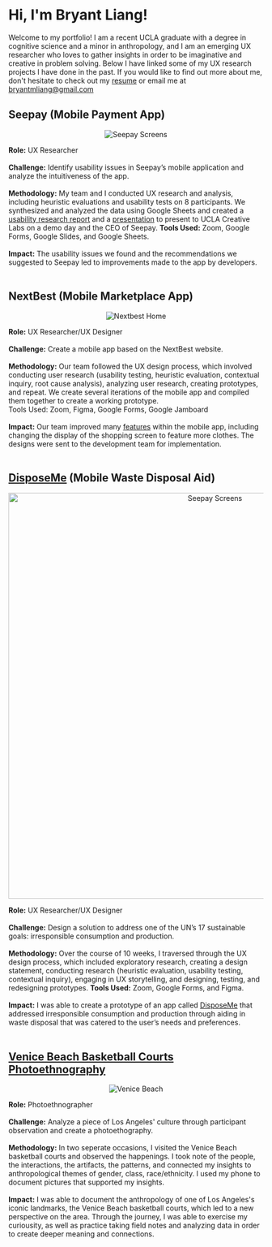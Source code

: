 # Hi, I'm Bryant Liang!

<!-- 
<p align="center">
  <img width="300px" src="https://user-images.githubusercontent.com/79380837/206579489-8d5c1fdc-cf69-4482-b45f-f02ea8c8965e.jpeg" alt="headshot">
</p>
-->

Welcome to my portfolio! I am a recent UCLA graduate with a degree in cognitive science and a minor in anthropology, and I am an emerging UX researcher who loves to gather insights in order to be imaginative and creative in problem solving. Below I have linked some of my UX research projects I have done in the past. If you would like to find out more about me, don't hesitate to check out my [resume](https://drive.google.com/file/d/1ZNlBHIoJuubtkWnWa4b0hddy8zZnh6_j/view) or email me at bryantmliang@gmail.com

<!-- 
Useful Links
1. Basic Github Markdown: https://docs.github.com/en/get-started/writing-on-github/getting-started-with-writing-and-formatting-on-github/basic-writing-and-formatting-syntax
2. DH 110 Github Web Documentation (turning it into index.html): https://docs.google.com/document/d/1vpEVgwfK1LEzB7UEqBU0UpTRvDqYNHJKQGJXOTFqaYU/edit
3. DH 110 Responsive/Bootstrap Tutorial (making it nice): https://docs.google.com/document/d/1CyYUvt42pAI6hiE1CmHUlvB4nJ4RwENeRrh5m_W42jI/edit
-->

## Seepay (Mobile Payment App)
<p align="center">
  <img src="https://user-images.githubusercontent.com/79380837/206574239-dc6c5d44-8819-463c-8fc1-8b5509ed941d.png" alt="Seepay Screens">
</p>

**Role:** UX Researcher
<br><br> **Challenge:** Identify usability issues in Seepay’s mobile application and analyze the intuitiveness of the app. 
<br><br> **Methodology:**  My team and I conducted UX research and analysis, including heuristic evaluations and usability tests on 8 participants. We synthesized and analyzed the data using Google Sheets and created a [usability research report](https://drive.google.com/file/d/1rKBLxrFM66W1Xq9ECBqj0PpdzZ-j2HBB/view?usp=sharing) and a [presentation](https://drive.google.com/file/d/1ub9fs-LU3hb_aM4atjm28EgqUDebTloO/view?usp=sharing) to present to UCLA Creative Labs on a demo day and the CEO of Seepay. **Tools Used:** Zoom, Google Forms, Google Slides, and Google Sheets.
<br><br> **Impact:** The usability issues we found and the recommendations we suggested to Seepay led to improvements made to the app by developers. 
<br><br>

## NextBest (Mobile Marketplace App)
<p align="center">
  <img src="https://user-images.githubusercontent.com/79380837/206575866-5198086c-eb8d-4323-a9b7-5063cb5eb5e0.png" alt="Nextbest Home">
</p>

**Role:** UX Researcher/UX Designer
<br><br> **Challenge:** Create a mobile app based on the NextBest website.
<br><br> **Methodology:** Our team followed the UX design process, which involved conducting user research (usability testing, heuristic evaluation, contextual inquiry, root cause analysis), analyzing user research, creating prototypes, and repeat. We create several iterations of the mobile app and compiled them together to create a working prototype.  
Tools Used: Zoom, Figma, Google Forms, Google Jamboard
<br><br> **Impact:** Our team improved many [features](https://www.figma.com/file/tEaE90Z5utGdqV2EmIu4OL/Bryant's-NextBest-Prototypes?node-id=0-1) within the mobile app, including changing the display of the shopping screen to feature more clothes. The designs were sent to the development team for implementation.
<br><br>

## [DisposeMe](https://github.com/brygoesmoo/DH110/tree/main/Portfolio) (Mobile Waste Disposal Aid)
<p align="center">
  <img width="800px" src="https://user-images.githubusercontent.com/79380837/206577164-4c33b189-0411-4ec0-ae20-eaffe3d21ada.png" alt="Seepay Screens">
</p>

**Role:** UX Researcher/UX Designer
<br><br> **Challenge:** Design a solution to address one of the UN’s 17 sustainable goals: irresponsible consumption and production. 
<br><br> **Methodology:** Over the course of 10 weeks, I traversed through the UX design process, which included exploratory research, creating a design statement, conducting research (heuristic evaluation, usability testing, contextual inquiry), engaging in UX storytelling, and designing, testing, and redesigning prototypes. **Tools Used:** Zoom, Google Forms, and Figma. 
<br><br> **Impact:** I was able to create a prototype of an app called [DisposeMe](https://github.com/brygoesmoo/DH110/tree/main/Portfolio) that addressed irresponsible consumption and production through aiding in waste disposal that was catered to the user’s needs and preferences. 
<br><br>

## [Venice Beach Basketball Courts Photoethnography](https://drive.google.com/file/d/19qPM6PSrm_r9Ntu7r1kbKkxSsi5KBYlD/view?usp=sharing)

<p align="center">
  <img src="https://github.com/BryantLiang/Portfolio/assets/79380837/2b22125c-b891-4999-8f45-ea6fb51701ba" alt="Venice Beach">
</p>

**Role:** Photoethnographer
<br><br> **Challenge:** Analyze a piece of Los Angeles' culture through participant observation and create a photoethography.  
<br> **Methodology:** In two seperate occasions, I visited the Venice Beach basketball courts and observed the happenings. I took note of the people, the interactions, the artifacts, the patterns, and connected my insights to anthropological themes of gender, class, race/ethnicity. I used my phone to document pictures that supported my insights. 
<br><br> **Impact:** I was able to document the anthropology of one of Los Angeles's iconic landmarks, the Venice Beach basketball courts, which led to a new perspective on the area. Through the journey, I was able to exercise my curiousity, as well as practice taking field notes and analyzing data in order to create deeper meaning and connections. 
